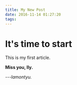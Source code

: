```yaml
---
title: My New Post
date: 2016-11-14 01:27:20
tags:
---
```

# It's time to start 
This is my first article.

**Miss you, lly.** 


*---lamontyu.*
